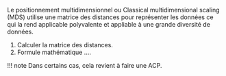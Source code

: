 Le positionnement multidimensionnel ou Classical multidimensional scaling (MDS) utilise une matrice des distances pour représenter les données ce qui la rend applicable polyvalente et appliable à une grande diversité de données.

1. Calculer la matrice des distances.
2. Formule mathématique ....

!!! note 
    Dans certains cas, cela revient à faire une ACP.